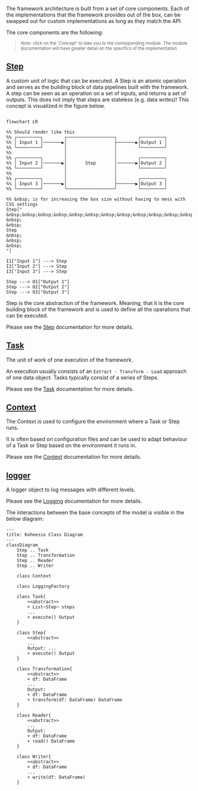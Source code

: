 The framework architecture is built from a set of core components. Each of the implementations that the framework 
provides out of the box, can be swapped out for custom implementations as long as they match the API.

The core components are the following:
> <small>*Note:* click on the 'Concept' to take you to the corresponding module. The module documentation will have 
  greater detail on the specifics of the implementation</small>

## [**Step**](steps.md)

A custom unit of logic that can be executed. A Step is an atomic operation and serves as the building block of data 
pipelines built with the framework. A step can be seen as an operation on a set of inputs, and returns a set of 
outputs. This does not imply that steps are stateless (e.g. data writes)! This concept is visualized in the figure 
below.

```mermaid

flowchart LR

%% Should render like this
%% ┌─────────┐        ┌──────────────────┐        ┌─────────┐
%% │ Input 1 │───────▶│                  ├───────▶│Output 1 │
%% └─────────┘        │                  │        └─────────┘
%%                    │                  │
%% ┌─────────┐        │                  │        ┌─────────┐
%% │ Input 2 │───────▶│       Step       │───────▶│Output 2 │
%% └─────────┘        │                  │        └─────────┘
%%                    │                  │
%% ┌─────────┐        │                  │        ┌─────────┐
%% │ Input 3 │───────▶│                  ├───────▶│Output 3 │
%% └─────────┘        └──────────────────┘        └─────────┘

%% &nbsp; is for increasing the box size without having to mess with CSS settings
Step["
&nbsp;&nbsp;&nbsp;&nbsp;&nbsp;&nbsp;&nbsp;&nbsp;&nbsp;&nbsp;&nbsp;&nbsp;&nbsp;&nbsp;&nbsp;&nbsp;&nbsp;&nbsp;&nbsp;&nbsp;
&nbsp;
&nbsp;
Step
&nbsp;
&nbsp;
&nbsp;
"]

I1["Input 1"] ---> Step
I2["Input 2"] ---> Step
I3["Input 3"] ---> Step

Step ---> O1["Output 1"]
Step ---> O2["Output 2"]
Step ---> O3["Output 3"]

```

Step is the core abstraction of the framework. Meaning, that it is the core building block of the framework and is used
to define all the operations that can be executed. 

Please see the [Step](steps.md) documentation for more details.

## [**Task**](tasks.md)

The unit of work of one execution of the framework. 

An execution usually consists of an `Extract - Transform - Load` approach of one data object.
Tasks typically consist of a series of Steps.

Please see the [Task](tasks.md) documentation for more details.

## [**Context**](context.md)

The Context is used to configure the environment where a Task or Step runs.

It is often based on configuration files and can be used to adapt behaviour of a Task or Step based on the environment
it runs in.

Please see the [Context](context.md) documentation for more details.

## [**logger**](logging.md)

A logger object to log messages with different levels.

Please see the [Logging](logging.md) documentation for more details.


The interactions between the base concepts of the model is visible in the below diagram:  

```mermaid
---
title: Koheesio Class Diagram
---
classDiagram
    Step .. Task
    Step .. Transformation
    Step .. Reader
    Step .. Writer

    class Context

    class LoggingFactory

    class Task{
        <<abstract>>
        + List~Step~ steps
        ...
        + execute() Output
    }

    class Step{
        <<abstract>>
        ...
        Output: ...
        + execute() Output
    }
    
    class Transformation{
        <<abstract>>
        + df: DataFrame
        ...
        Output:
        + df: DataFrame
        + transform(df: DataFrame) DataFrame
    }
    
    class Reader{
        <<abstract>>
        ...
        Output:
        + df: DataFrame
        + read() DataFrame
    }
    
    class Writer{
        <<abstract>>
        + df: DataFrame
        ...
        + write(df: DataFrame)
    }
```
